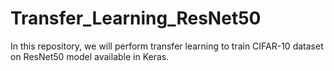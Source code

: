 # Transfer_Learning_ResNet50
In this repository, we will perform transfer learning to train CIFAR-10 dataset on ResNet50 model available in Keras.   
